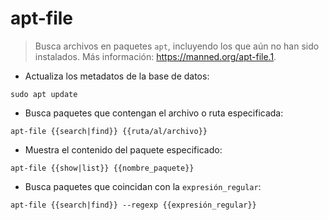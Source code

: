 # apt-file

> Busca archivos en paquetes `apt`, incluyendo los que aún no han sido instalados.
> Más información: <https://manned.org/apt-file.1>.

- Actualiza los metadatos de la base de datos:

`sudo apt update`

- Busca paquetes que contengan el archivo o ruta especificada:

`apt-file {{search|find}} {{ruta/al/archivo}}`

- Muestra el contenido del paquete especificado:

`apt-file {{show|list}} {{nombre_paquete}}`

- Busca paquetes que coincidan con la `expresión_regular`:

`apt-file {{search|find}} --regexp {{expresión_regular}}`
